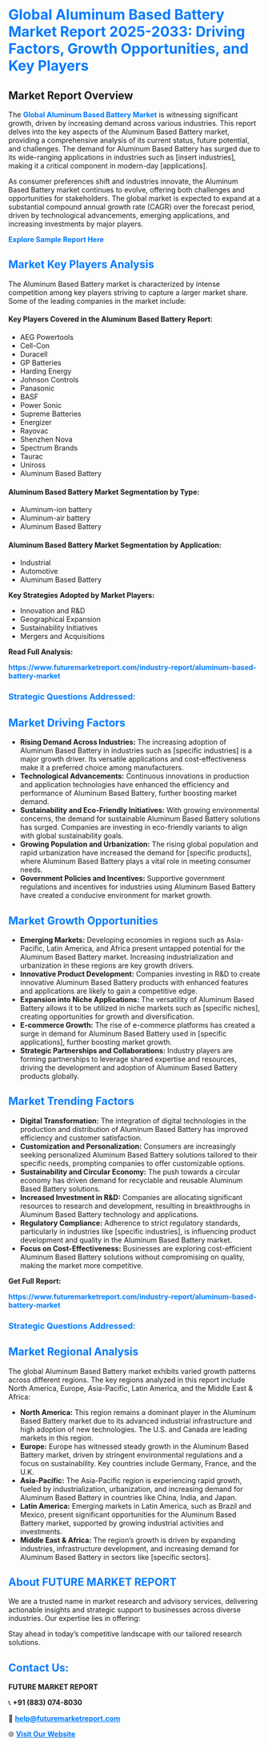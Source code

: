 <h1 style="color: #007BFF;">Global Aluminum Based Battery Market Report 2025-2033: Driving Factors, Growth Opportunities, and Key Players</h1>

<section id="overview">
<h2>Market Report Overview</h2>
<p>The <a href="https://www.futuremarketreport.com/industry-report/aluminum-based-battery-market" style="color: #007BFF; text-decoration: none;"><strong>Global Aluminum Based Battery Market</strong></a> is witnessing significant growth, driven by increasing demand across various industries. This report delves into the key aspects of the Aluminum Based Battery market, providing a comprehensive analysis of its current status, future potential, and challenges. The demand for Aluminum Based Battery has surged due to its wide-ranging applications in industries such as [insert industries], making it a critical component in modern-day [applications].</p>
<p>As consumer preferences shift and industries innovate, the Aluminum Based Battery market continues to evolve, offering both challenges and opportunities for stakeholders. The global market is expected to expand at a substantial compound annual growth rate (CAGR) over the forecast period, driven by technological advancements, emerging applications, and increasing investments by major players.</p>
</section>

<section id="overview">
<p><a href="https://www.futuremarketreport.com/request-sample/reportId=108416" style="color: #007BFF; text-decoration: none;"><strong>Explore Sample Report Here</strong></a></p>
</section>

<section id="key-players">
<h2 style="color: #007BFF;">Market Key Players Analysis</h2>
<p>The Aluminum Based Battery market is characterized by intense competition among key players striving to capture a larger market share. Some of the leading companies in the market include:</p>
<h4>Key Players Covered in the Aluminum Based Battery Report:</h4>
<ul><li>AEG Powertools</li><li>Cell-Con</li><li>Duracell</li><li>GP Batteries</li><li>Harding Energy</li><li>Johnson Controls</li><li>Panasonic</li><li>BASF</li><li>Power Sonic</li><li>Supreme Batteries</li><li>Energizer</li><li>Rayovac</li><li>Shenzhen Nova</li><li>Spectrum Brands</li><li>Taurac</li><li>Uniross</li><li>Aluminum Based Battery</li></ul>
<h4>Aluminum Based Battery Market Segmentation by Type:</h4>
<ul><li>Aluminum-ion battery</li><li>Aluminum-air battery</li><li>Aluminum Based Battery</li></ul>

<h4>Aluminum Based Battery Market Segmentation by Application:</h4>
<ul><li>Industrial</li><li>Automotive</li><li>Aluminum Based Battery</li></ul>
<p><strong>Key Strategies Adopted by Market Players:</strong></p>
<ul>
<li>Innovation and R&D</li>
<li>Geographical Expansion</li>
<li>Sustainability Initiatives</li>
<li>Mergers and Acquisitions</li>
</ul>
</section>

<section>
<p><strong>Read Full Analysis: </strong></p><a href="https://www.futuremarketreport.com/industry-report/aluminum-based-battery-market" style="color: #007BFF; text-decoration: none;"><strong>https://www.futuremarketreport.com/industry-report/aluminum-based-battery-market</strong></a>
<h3 style="color: #007BFF;">Strategic Questions Addressed:</h3>
</section>

<section id="driving-factors">
<h2 style="color: #007BFF;">Market Driving Factors</h2>
<ul>
<li><strong>Rising Demand Across Industries:</strong> The increasing adoption of Aluminum Based Battery in industries such as [specific industries] is a major growth driver. Its versatile applications and cost-effectiveness make it a preferred choice among manufacturers.</li>
<li><strong>Technological Advancements:</strong> Continuous innovations in production and application technologies have enhanced the efficiency and performance of Aluminum Based Battery, further boosting market demand.</li>
<li><strong>Sustainability and Eco-Friendly Initiatives:</strong> With growing environmental concerns, the demand for sustainable Aluminum Based Battery solutions has surged. Companies are investing in eco-friendly variants to align with global sustainability goals.</li>
<li><strong>Growing Population and Urbanization:</strong> The rising global population and rapid urbanization have increased the demand for [specific products], where Aluminum Based Battery plays a vital role in meeting consumer needs.</li>
<li><strong>Government Policies and Incentives:</strong> Supportive government regulations and incentives for industries using Aluminum Based Battery have created a conducive environment for market growth.</li>
</ul>
</section>

<section id="growth-opportunities">
<h2 style="color: #007BFF;">Market Growth Opportunities</h2>
<ul>
<li><strong>Emerging Markets:</strong> Developing economies in regions such as Asia-Pacific, Latin America, and Africa present untapped potential for the Aluminum Based Battery market. Increasing industrialization and urbanization in these regions are key growth drivers.</li>
<li><strong>Innovative Product Development:</strong> Companies investing in R&D to create innovative Aluminum Based Battery products with enhanced features and applications are likely to gain a competitive edge.</li>
<li><strong>Expansion into Niche Applications:</strong> The versatility of Aluminum Based Battery allows it to be utilized in niche markets such as [specific niches], creating opportunities for growth and diversification.</li>
<li><strong>E-commerce Growth:</strong> The rise of e-commerce platforms has created a surge in demand for Aluminum Based Battery used in [specific applications], further boosting market growth.</li>
<li><strong>Strategic Partnerships and Collaborations:</strong> Industry players are forming partnerships to leverage shared expertise and resources, driving the development and adoption of Aluminum Based Battery products globally.</li>
</ul>
</section>

<section id="trending-factors">
<h2 style="color: #007BFF;">Market Trending Factors</h2>
<ul>
<li><strong>Digital Transformation:</strong> The integration of digital technologies in the production and distribution of Aluminum Based Battery has improved efficiency and customer satisfaction.</li>
<li><strong>Customization and Personalization:</strong> Consumers are increasingly seeking personalized Aluminum Based Battery solutions tailored to their specific needs, prompting companies to offer customizable options.</li>
<li><strong>Sustainability and Circular Economy:</strong> The push towards a circular economy has driven demand for recyclable and reusable Aluminum Based Battery solutions.</li>
<li><strong>Increased Investment in R&D:</strong> Companies are allocating significant resources to research and development, resulting in breakthroughs in Aluminum Based Battery technology and applications.</li>
<li><strong>Regulatory Compliance:</strong> Adherence to strict regulatory standards, particularly in industries like [specific industries], is influencing product development and quality in the Aluminum Based Battery market.</li>
<li><strong>Focus on Cost-Effectiveness:</strong> Businesses are exploring cost-efficient Aluminum Based Battery solutions without compromising on quality, making the market more competitive.</li>
</ul>
</section>

<section>
<p><strong>Get Full Report: </strong></p><a href="https://www.futuremarketreport.com/industry-report/aluminum-based-battery-market" style="color: #007BFF; text-decoration: none;"><strong>https://www.futuremarketreport.com/industry-report/aluminum-based-battery-market</strong></a>
<h3 style="color: #007BFF;">Strategic Questions Addressed:</h3>
</section>


<section id="regional-analysis">
<h2 style="color: #007BFF;">Market Regional Analysis</h2>
<p>The global Aluminum Based Battery market exhibits varied growth patterns across different regions. The key regions analyzed in this report include North America, Europe, Asia-Pacific, Latin America, and the Middle East & Africa:</p>
<ul>
<li><strong>North America:</strong> This region remains a dominant player in the Aluminum Based Battery market due to its advanced industrial infrastructure and high adoption of new technologies. The U.S. and Canada are leading markets in this region.</li>
<li><strong>Europe:</strong> Europe has witnessed steady growth in the Aluminum Based Battery market, driven by stringent environmental regulations and a focus on sustainability. Key countries include Germany, France, and the U.K.</li>
<li><strong>Asia-Pacific:</strong> The Asia-Pacific region is experiencing rapid growth, fueled by industrialization, urbanization, and increasing demand for Aluminum Based Battery in countries like China, India, and Japan.</li>
<li><strong>Latin America:</strong> Emerging markets in Latin America, such as Brazil and Mexico, present significant opportunities for the Aluminum Based Battery market, supported by growing industrial activities and investments.</li>
<li><strong>Middle East & Africa:</strong> The region’s growth is driven by expanding industries, infrastructure development, and increasing demand for Aluminum Based Battery in sectors like [specific sectors].</li>
</ul>
</section>

<footer>
<h2 style="color: #007BFF;">About FUTURE MARKET REPORT</h2>
<p>We are a trusted name in market research and advisory services, delivering actionable insights and strategic support to businesses across diverse industries. Our expertise lies in offering:</p>

<p>Stay ahead in today’s competitive landscape with our tailored research solutions.</p>

<h2 style="color: #007BFF;">Contact Us:</h2>
<p><strong>FUTURE MARKET REPORT</strong></p>
<p>📞 <strong>+91 (883) 074-8030</strong></p>
<p>📧 <strong><a href="mailto:help@futuremarketreport.com" style="color: #007BFF;">help@futuremarketreport.com</a></strong></p>
<p>🌐 <strong><a href="https://www.futuremarketreport.com/" style="color: #007BFF;">Visit Our Website</a></strong></p>
</footer>
